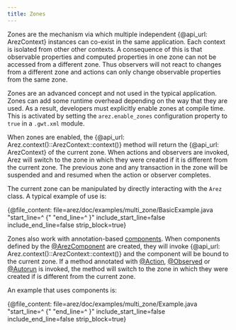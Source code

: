 ```yaml
---
title: Zones
---
```


Zones are the mechanism via which multiple independent {@api_url: ArezContext} instances
can co-exist in the same application. Each context is isolated from other other contexts. A consequence of
this is that observable properties and computed properties in one zone can not be accessed from a different
zone. Thus observers will not react to changes from a different zone and actions can only change observable
properties from the same zone.

Zones are an advanced concept and not used in the typical application. Zones can add some runtime overhead
depending on the way that they are used. As a result, developers must explicitly enable zones at compile time.
This is activated by setting the `arez.enable_zones` configuration property to `true` in a `.gwt.xml` module.

When zones are enabled, the {@api_url: Arez.context()::ArezContext::context()} method will return the
{@api_url: ArezContext} of the current zone. When actions and observers are invoked, Arez will switch to
the zone in which they were created if it is different from the current zone. The previous zone and any
transaction in the zone will be suspended and and resumed when the action or observer completes.

The current zone can be manipulated by directly interacting with the `Arez` class. A typical example of use is:

{@file_content: file=arez/doc/examples/multi_zone/BasicExample.java "start_line=^  {" "end_line=^  }" include_start_line=false include_end_line=false strip_block=true}

Zones also work with annotation-based [components](components.md). When components defined by the
[@ArezComponent](at_arez_component.md) are created, they will invoke {@api_url: Arez.context()::ArezContext::context()}
and the component will be bound to the current zone. If a method annotated with [@Action](at_action.md),
[@Observed](at_observed.md) or [@Autorun](at_autorun.md) is invoked, the method will switch to the zone
in which they were created if is different from the current zone.

An example that uses components is:

{@file_content: file=arez/doc/examples/multi_zone/Example.java "start_line=^  {" "end_line=^  }" include_start_line=false include_end_line=false strip_block=true}
